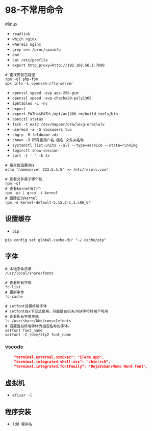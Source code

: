 # 98-不常用命令
#linux 

- `readlink`
- `which nginx`
- `whereis nginx`
- `grep aes /proc/cpuinfo`
- `env`
- `cat /etc/profile`
- `export http_proxy=http://192.168.56.1:7890`

```shell
# 查找安装包路径
rpm -ql php-fpm
apk info -L openssh-sftp-server
```

- `openssl speed -evp aes-256-gcm`
- `openssl speed -evp chacha20-poly1305`
- `ip6tables -L -nv`
- `export`
- `export PATH=$PATH:/opt/au1200_rm/build_tools/bin`
- `bootctl status`
- `fsck -t ext3 /dev/mapper/oraclevg-oraclelv`
- `usermod -a -G vboxusers tux`
- `chgrp -R foldname zdz`
- `chown -R 所有者用户名.组名 文件夹名称`
- `systemctl list-units --all --type=service --state=running`
- `loginctl show-session`
- `sort -t ' ' -k 4r`

```shell
# 最开始设置dns
echo 'nameserver 223.5.5.5' >> /etc/resolv.conf
```

```shell
# 查看文件属于哪个包
rpm -qf
# 查看kernel有几个
rpm -qa | grep -i kernel
# 删除旧的kernel
rpm -e kernel-default-5.15.2-1.1.x86_64
```

## 设置缓存

- `pip`

```shell
pip config set global.cache-dir "~/.cache/pip"
```

## 字体

```shell
# 本地字体目录
/usr/local/share/fonts

# 查看所有字体
fc-list
# 更新字体
fc-cache

# setfont设置终端字体
# setfont在x下没法使用，只能是在EGA/VGA字符终端下可用
# 查看所有字体样式
ls /usr/share/kbd/consolefonts
# 设置当前终端字体为指定名称的字体。
setfont font_name
setfont -C /dev/tty2 font_name
```

### vscode
```json
    "terminal.external.osxExec": "iTerm.app",
    "terminal.integrated.shell.osx": "/bin/zsh",
    "terminal.integrated.fontFamily": "DejaVuSansMono Nerd Font",
```

## 虚拟机

- `efivar -l`

## 程序安装

- `ldd 程序名`